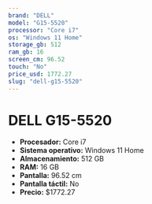 ```yaml
---
brand: "DELL"
model: "G15-5520"
processor: "Core i7"
os: "Windows 11 Home"
storage_gb: 512
ram_gb: 16
screen_cm: 96.52
touch: "No"
price_usd: 1772.27
slug: "dell-g15-5520"
---
```


# DELL G15-5520

- **Procesador:** Core i7
- **Sistema operativo:** Windows 11 Home
- **Almacenamiento:** 512 GB
- **RAM:** 16 GB
- **Pantalla:** 96.52 cm
- **Pantalla táctil:** No
- **Precio:** $1772.27
